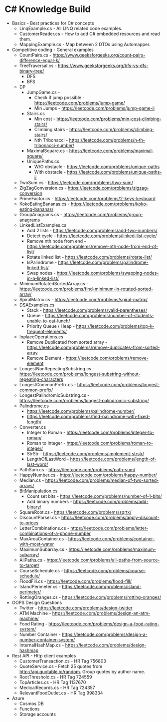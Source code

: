 # C# Knowledge Build

- Basics - Best practices for C# concepts 
  - LinqExample.cs - All LINQ related code examples.
  - CustomerReader.cs - How to add C# embedded resources and read them.
  - MappingExample.cs - Map between 2 DTOs using Automapper.
- Competitive coding - General examples
  - CountPairs.cs - https://www.geeksforgeeks.org/count-pairs-difference-equal-k/
  - TreeTraversal.cs - https://www.geeksforgeeks.org/bfs-vs-dfs-binary-tree/
    - DFS
    - BFS
  - DP
    - JumpGame.cs - 
      - Check if jump possible - https://leetcode.com/problems/jump-game/
      - Min Jumps - https://leetcode.com/problems/jump-game-ii
    - Stairs.cs
      - Min cost - https://leetcode.com/problems/min-cost-climbing-stairs/
      - Climbing stairs - https://leetcode.com/problems/climbing-stairs/
      - Nth Tribonacci - https://leetcode.com/problems/n-th-tribonacci-number/
    - MaximalSquare.cs - https://leetcode.com/problems/maximal-square/
    - UniquePaths.cs
      - W/O obstacle - https://leetcode.com/problems/unique-paths
      - With obstacle - https://leetcode.com/problems/unique-paths-ii
  - TwoSum.cs - https://leetcode.com/problems/two-sum/
  - ZigZagConversion.cs - https://leetcode.com/problems/zigzag-conversion
  - PrimeFactor.cs - https://leetcode.com/problems/2-keys-keyboard
  - KokoEatingBananas.cs - https://leetcode.com/problems/koko-eating-bananas/
  - GroupAnagrams.cs - https://leetcode.com/problems/group-anagrams
  - LinkedListExamples.cs
    - Add 2 lists - https://leetcode.com/problems/add-two-numbers/
    - Detect cycle - https://leetcode.com/problems/linked-list-cycle/
    - Remove nth node from end - https://leetcode.com/problems/remove-nth-node-from-end-of-list/
    - Rotate linked list - https://leetcode.com/problems/rotate-list/
    - IsPalindrome - https://leetcode.com/problems/palindrome-linked-list/
    - Swap nodes - https://leetcode.com/problems/swapping-nodes-in-a-linked-list/
  - MinimumRotatedSortedArray.cs - https://leetcode.com/problems/find-minimum-in-rotated-sorted-array/
  - SpiralMatrix.cs - https://leetcode.com/problems/spiral-matrix/
  - DSAExamples.cs
    - Stack - https://leetcode.com/problems/valid-parentheses/
    - Queue - https://leetcode.com/problems/number-of-students-unable-to-eat-lunch/
    - Priority Queue / Heap - https://leetcode.com/problems/top-k-frequent-elements/
  - InplaceOperations.cs
    - Remove Duplicated from sorted array - https://leetcode.com/problems/remove-duplicates-from-sorted-array
    - Remove Element - https://leetcode.com/problems/remove-element
  - LongestNonRepeatingSubstring.cs - https://leetcode.com/problems/longest-substring-without-repeating-characters
  - LongestCommonPrefix.cs - https://leetcode.com/problems/longest-common-prefix/
  - LongestPalindromicSubstring.cs - https://leetcode.com/problems/longest-palindromic-substring/
  - Palindrome.cs
    - https://leetcode.com/problems/palindrome-number/
    - https://leetcode.com/problems/find-palindrome-with-fixed-length/
  - Converter.cs
    - Integer to Roman - https://leetcode.com/problems/integer-to-roman/
    - Roman to Integer - https://leetcode.com/problems/roman-to-integer/
    - StrStr - https://leetcode.com/problems/implement-strstr/
    - LengthOfLastWord - https://leetcode.com/problems/length-of-last-word/
  - PathSum.cs - https://leetcode.com/problems/path-sum/
  - HappyNumber.cs - https://leetcode.com/problems/happy-number/
  - Median.cs - https://leetcode.com/problems/median-of-two-sorted-arrays/
  - BitManipulation.cs
    - Count set bits - https://leetcode.com/problems/number-of-1-bits/
    - Add binary numbers - https://leetcode.com/problems/add-binary/
  - SquareRoot.cs - https://leetcode.com/problems/sqrtx/
  - DiscountParser.cs - https://leetcode.com/problems/apply-discount-to-prices
  - LetterCombinations.cs - https://leetcode.com/problems/letter-combinations-of-a-phone-number
  - MaxAreaContainer.cs - https://leetcode.com/problems/container-with-most-water
  - MaximumSubarray.cs - https://leetcode.com/problems/maximum-subarray/
  - AllPaths.cs - https://leetcode.com/problems/all-paths-from-source-to-target/
  - CourseSchedule.cs - https://leetcode.com/problems/course-schedule/
  - FloodFill.cs - https://leetcode.com/problems/flood-fill/
  - IslandPerimeter.cs - https://leetcode.com/problems/island-perimeter/
  - RottingOranges.cs - https://leetcode.com/problems/rotting-oranges/
- OOPS Design Questions
  - Twitter - https://leetcode.com/problems/design-twitter
  - ATM Machine - https://leetcode.com/problems/design-an-atm-machine/
  - Food Rating - https://leetcode.com/problems/design-a-food-rating-system/
  - Number Container - https://leetcode.com/problems/design-a-number-container-system/
  - InternalHashMap.cs - https://leetcode.com/problems/design-hashmap
- Rest API - Http client examples
  - CustomerTransaction.cs - HR Tag 756803
  - QuoteService.cs - Fetch 25 quotes from http://api.quotable.io/random. Group quotes by author name.
  - RootThreshold.cs - HR Tag 724559
  - TopArticles.cs - HR Tag 1137670
  - MedicalRecords.cs - HR Tag 724357
  - RelevantFoodOutlet.cs - HR Tag 998334
- Azure
  - Cosmos DB
  - Functions
  - Storage accounts
